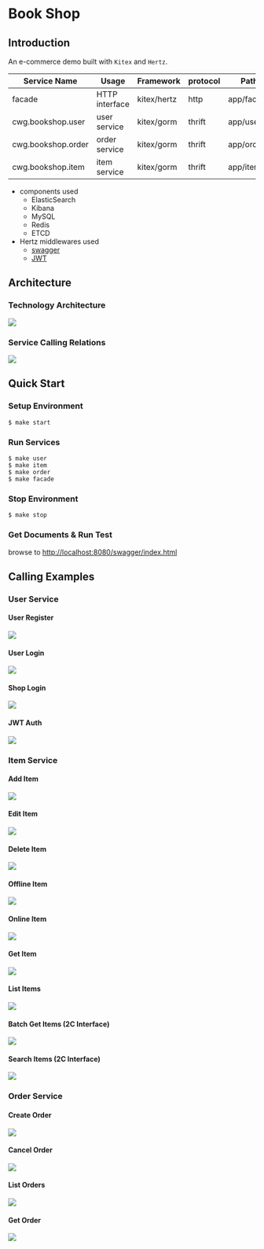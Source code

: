 # Book Shop

## Introduction
An e-commerce demo built with `Kitex` and `Hertz`.

| Service Name       | Usage          | Framework    | protocol | Path       | IDL              |
|--------------------|----------------|--------------|----------|------------|------------------|
| facade             | HTTP interface | kitex/hertz  | http     | app/facade |                  |
| cwg.bookshop.user  | user service   | kitex/gorm   | thrift   | app/user   | idl/user.thrift  |
| cwg.bookshop.order | order service  | kitex/gorm   | thrift   | app/order  | idl/order.thrift |
| cwg.bookshop.item  | item service   | kitex/gorm   | thrift   | app/item   | idl/item.thrift  |

* components used
  * ElasticSearch
  * Kibana
  * MySQL
  * Redis
  * ETCD
* Hertz middlewares used
  * [swagger](http://github.com/hertz-contrib/swagger)
  * [JWT](http://github.com/hertz-contrib/jwt)

## Architecture
### Technology Architecture
![](./pics/arch.png)
### Service Calling Relations
![](./pics/relation.png)
## Quick Start

### Setup Environment
```shell
$ make start
```

### Run Services
```shell
$ make user
$ make item
$ make order
$ make facade
```

### Stop Environment
```shell
$ make stop
```

### Get Documents & Run Test
browse to [http://localhost:8080/swagger/index.html](http://localhost:8080/swagger/index.html)

## Calling Examples
### User Service
#### User Register
![](./pics/register.png)
#### User Login
![](./pics/login.png)
#### Shop Login
![](./pics/shop_login.png)
#### JWT Auth
![](./pics/auth.png)
### Item Service
#### Add Item
![](./pics/item_add.png)
#### Edit Item
![](./pics/item_edit.png)
#### Delete Item
![](./pics/item_del.png)
#### Offline Item
![](./pics/item_offline.png)
#### Online Item
![](./pics/item_online.png)
#### Get Item
![](./pics/item_get.png)
#### List Items
![](./pics/item_list.png)
#### Batch Get Items (2C Interface)
![](./pics/item_2c_get.png)
#### Search Items (2C Interface)
![](./pics/item_search.png)
### Order Service
#### Create Order
![](./pics/order_create.png)
#### Cancel Order
![](./pics/order_cancel.png)
#### List Orders
![](./pics/order_list.png)
#### Get Order
![](./pics/order_get.png)
